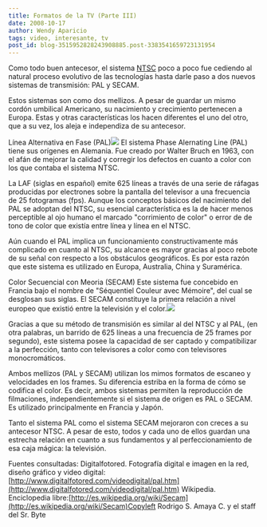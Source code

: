 ```yaml
---
title: Formatos de la TV (Parte III)
date: 2008-10-17
author: Wendy Aparicio
tags: video, interesante, tv
post_id: blog-3515952828243908885.post-3383541659723131954
---
```


Como todo buen antecesor, el sistema [NTSC](http://www.srbyte.com/2008/09/formatos-de-la-tv-parte-ii.html) poco a
      poco fue cediendo al natural proceso evolutivo de las tecnologías hasta darle paso a dos
      nuevos sistemas de transmisión: PAL y SECAM.

Estos sistemas son como
      dos mellizos. A pesar de guardar un mismo cordón umbilical Americano, su nacimiento y
      crecimiento pertenecen a Europa. Estas y otras características los hacen diferentes el uno del
      otro, que a su vez, los aleja e independiza de su antecesor.

Línea Alternativa en Fase (PAL)[![](http://3.bp.blogspot.com/_JbB9KsZ238w/SPlfTS8-GgI/AAAAAAAAAOg/WKFARcsvElY/s320/pal.jpg)](http://3.bp.blogspot.com/_JbB9KsZ238w/SPlfTS8-GgI/AAAAAAAAAOg/WKFARcsvElY/s1600-h/pal.jpg)
El
      sistema Phase Alernating Line (PAL) tiene sus orígenes en Alemania. Fue creado por Walter
      Bruch en 1963, con el afán de mejorar la calidad y corregir los defectos en cuanto a color con
      los que contaba el sistema NTSC.

La LAF (siglas en español) emite 625 líneas a través de una serie de ráfagas
      producidas por electrones sobre la pantalla del televisor a una frecuencia de 25 fotogramas
      (fps). Aunque los conceptos básicos del nacimiento del PAL se adoptan del NTSC, su esencial
      característica es la de hacer menos perceptible al ojo humano el marcado "corrimiento de
      color" o error de de tono de color que existía entre línea y línea en el NTSC.

Aún cuando el PAL implica un funcionamiento constructivamente más complicado
      en cuanto al NTSC, su alcance es mayor gracias al poco rebote de su señal con respecto a los
      obstáculos geográficos. Es por esta razón que este sistema es utilizado en Europa, Australia,
      China y Suramérica.

Color
      Secuencial con Meoria (SECAM)
Este sistema fue concebido en Francia
      bajo el nombre de "Séquentiel Couleur avec Mémoire", del cual se desglosan sus siglas. El
      SECAM constituye la primera relación a nivel europeo que existió entre la televisión y el
      color.[![](http://2.bp.blogspot.com/_JbB9KsZ238w/SPlffkWA6iI/AAAAAAAAAOo/MmqIsdGm4Sg/s320/secam.gif)](http://2.bp.blogspot.com/_JbB9KsZ238w/SPlffkWA6iI/AAAAAAAAAOo/MmqIsdGm4Sg/s1600-h/secam.gif)

Gracias a que
      su método de transmisión es similar al del NTSC y al PAL, (en otra palabras, un barrido de 625
      líneas a una frecuencia de 25 frames por segundo), este sistema posee la capacidad de ser
      captado y compatibilizar a la perfección, tanto con televisores a color como con televisores
      monocromáticos.

Ambos mellizos (PAL y SECAM) utilizan los mimos formatos de
      escaneo y velocidades en los frames. Su diferencia estriba en la forma de cómo se codifica el
      color. Es decir, ambos sistemas permiten la reproducción de filmaciones, independientemente si
      el sistema de origen es PAL o SECAM. Es utilizado principalmente en Francia y Japón.

Tanto el sistema PAL como el sistema SECAM mejoraron con creces a su
      antecesor NTSC. A pesar de esto, todos y cada uno de ellos guardan una estrecha relación en
      cuanto a sus fundamentos y al perfeccionamiento de esa caja mágica: la televisión.

Fuentes consultadas:
      Digitalfotored. Fotografía digital e imagen en la red, diseño gráfico y video digital: [http://www.digitalfotored.com/videodigital/pal.htm](http://www.digitalfotored.com/videodigital/pal.htm)
Wikipedia. Enciclopedia libre:[http://es.wikipedia.org/wiki/Secam](http://es.wikipedia.org/wiki/Secam)Copyleft Rodrigo S. Amaya C. y el staff del Sr.
      Byte